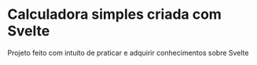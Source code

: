 # Calculadora simples criada com Svelte
Projeto feito com intuito de praticar e adquirir conhecimentos sobre Svelte
